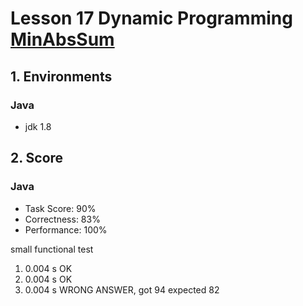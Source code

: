 # Lesson 17 Dynamic Programming [MinAbsSum](https://app.codility.com/programmers/lessons/17-dynamic_programming/min_abs_sum)

## 1. Environments
### Java
- jdk 1.8

## 2. Score
### Java
- Task Score: 90%
- Correctness: 83%
- Performance: 100%

small functional test

1. 0.004 s OK
2. 0.004 s OK
3. 0.004 s WRONG ANSWER, got 94 expected 82